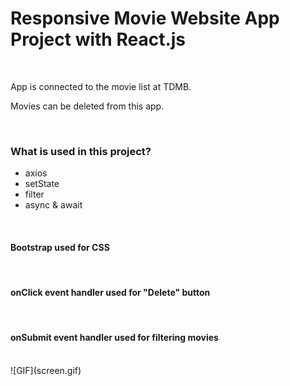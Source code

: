<h1>Responsive Movie Website App Project with React.js</h1>
<br>
<p>App is connected to the movie list at TDMB.</p>
<p>Movies can be deleted from this app.</p>
<br>
<h3>What is used in this project?</h3>
<ul>
    <li>axios</li>
    <li>setState</li>
    <li>filter</li>
    <li>async & await</li>
</ul>
<br>
<h4>Bootstrap used for CSS</h4>
<br>
<h4>onClick event handler used for "Delete" button</h4>
<br>
<h4>onSubmit event handler used for filtering movies</h4>
<br>
![GIF](screen.gif)